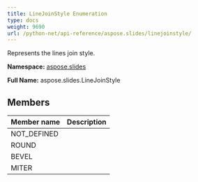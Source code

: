 ```yaml
---
title: LineJoinStyle Enumeration
type: docs
weight: 9690
url: /python-net/api-reference/aspose.slides/linejoinstyle/
---
```


Represents the lines join style.

**Namespace:** [aspose.slides](/slides/python-net/api-reference/aspose.slides/)

**Full Name:** aspose.slides.LineJoinStyle



## **Members**
|**Member name**|**Description**|
| :- | :- |
|NOT_DEFINED||
|ROUND||
|BEVEL||
|MITER||
